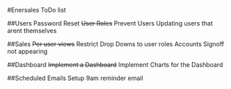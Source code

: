 #Enersales ToDo list

##Users
Password Reset
~~User Roles~~
Prevent Users Updating users that arent themselves

##Sales
~~Per user views~~
Restrict Drop Downs to user roles
Accounts Signoff not appearing

##Dashboard
~~Implement a Dashboard~~
Implement Charts for the Dashboard

##Scheduled Emails
Setup 9am reminder email
